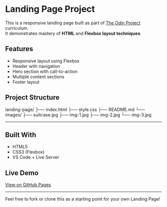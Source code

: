 # Landing Page Project

This is a responsive landing page built as part of [The Odin Project](https://www.theodinproject.com/) curriculum.  
It demonstrates mastery of **HTML** and **Flexbox layout techniques**.

## Features

- Responsive layout using Flexbox
- Header with navigation
- Hero section with call-to-action
- Multiple content sections
- Footer layout

## Project Structure

landing-page/
├── index.html
├── style.css
├── README.md
└── images/
	├── suitcase.jpg
  	├── img-1.jpg
   	├── img-2.jpg
   	└── img-3.jpg

---

## Built With

- HTML5
- CSS3 (Flexbox)
- VS Code + Live Server

## Live Demo

[View on GitHub Pages](https://001uchiha.github.io/landing-page)

---

Feel free to fork or clone this as a starting point for your own Landing Page!